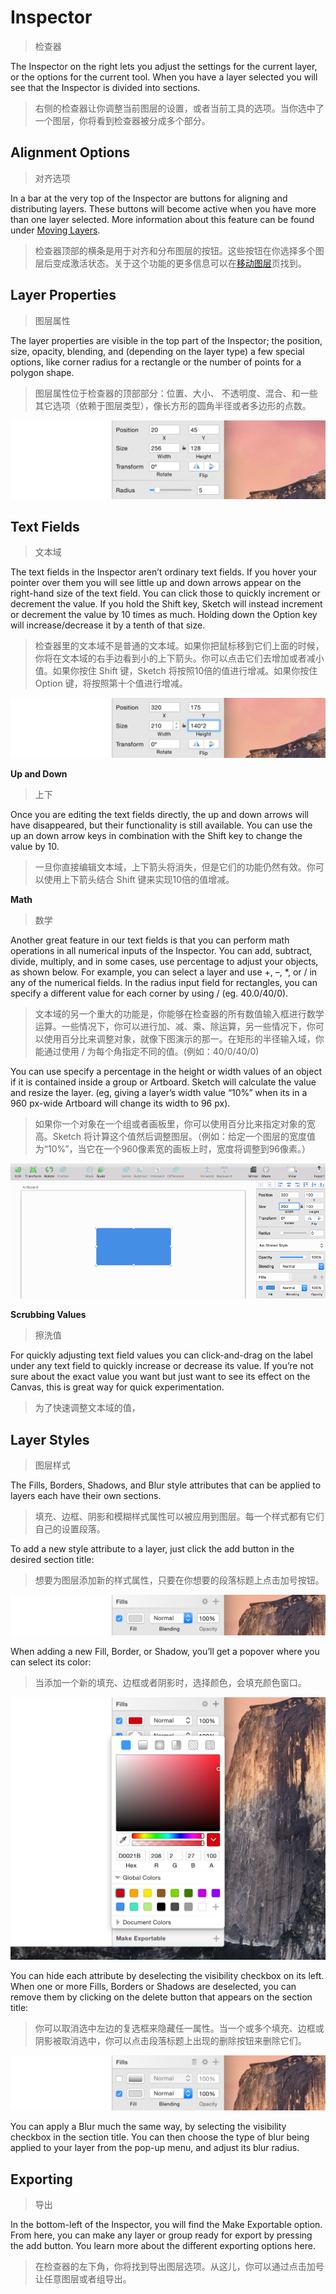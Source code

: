 # Inspector
> 检查器

The Inspector on the right lets you adjust the settings for the current layer, or the options for the current tool. When you have a layer selected you will see that the Inspector is divided into sections.
> 右侧的检查器让你调整当前图层的设置，或者当前工具的选项。当你选中了一个图层，你将看到检查器被分成多个部分。

## Alignment Options
> 对齐选项

In a bar at the very top of the Inspector are buttons for aligning and distributing layers. These buttons will become active when you have more than one layer selected. More information about this feature can be found under [Moving Layers](moving-layers.md).
> 检查器顶部的横条是用于对齐和分布图层的按钮。这些按钮在你选择多个图层后变成激活状态。关于这个功能的更多信息可以在[移动图层](moving-layers.md)页找到。

## Layer Properties
> 图层属性

The layer properties are visible in the top part of the Inspector; the position, size, opacity, blending, and (depending on the layer type) a few special options, like corner radius for a rectangle or the number of points for a polygon shape.
> 图层属性位于检查器的顶部部分：位置、大小、 不透明度、混合、和一些其它选项（依赖于图层类型），像长方形的圆角半径或者多边形的点数。

![general-attributes@2x](media/general-attributes@2x.png)

## Text Fields
> 文本域

The text fields in the Inspector aren’t ordinary text fields. If you hover your pointer over them you will see little up and down arrows appear on the right-hand size of the text field. You can click those to quickly increment or decrement the value. If you hold the Shift key, Sketch will instead increment or decrement the value by 10 times as much. Holding down the Option key will increase/decrease it by a tenth of that size.
> 检查器里的文本域不是普通的文本域。如果你把鼠标移到它们上面的时候，你将在文本域的右手边看到小的上下箭头。你可以点击它们去增加或者减小值。如果你按住 Shift 键，Sketch 将按照10倍的值进行增减。如果你按住 Option 键，将按照第十个值进行增减。

![text-fields@2x](media/text-fields@2x.png)

**Up and Down**
> 上下

Once you are editing the text fields directly, the up and down arrows will have disappeared, but their functionality is still available. You can use the up an down arrow keys in combination with the Shift key to change the value by 10.
> 一旦你直接编辑文本域，上下箭头将消失，但是它们的功能仍然有效。你可以使用上下箭头结合 Shift 键来实现10倍的值增减。

**Math**
>  数学

Another great feature in our text fields is that you can perform math operations in all numerical inputs of the Inspector. You can add, subtract, divide, multiply, and in some cases, use percentage to adjust your objects, as shown below. For example, you can select a layer and use +, –, *, or / in any of the numerical fields. In the radius input field for rectangles, you can specify a different value for each corner by using / (eg. 40.0/40/0).
> 文本域的另一个重大的功能是，你能够在检查器的所有数值输入框进行数学运算。一些情况下，你可以进行加、减、乘、除运算，另一些情况下，你可以使用百分比来调整对象，就像下图演示的那一。在矩形的半径输入域，你能通过使用 / 为每个角指定不同的值。(例如：40/0/40/0)

You can use specify a percentage in the height or width values of an object if it is contained inside a group or Artboard. Sketch will calculate the value and resize the layer. (eg, giving a layer’s width value “10%” when its in a 960 px-wide Artboard will change its width to 96 px).
> 如果你一个对象在一个组或者画板里，你可以使用百分比来指定对象的宽高。Sketch 将计算这个值然后调整图层。（例如：给定一个图层的宽度值为“10%”，当它在一个960像素宽的画板上时，宽度将调整到96像素。）

![inspector-math-operations](media/inspector-math-operations.gif)


**Scrubbing Values**
> 擦洗值

For quickly adjusting text field values you can click-and-drag on the label under any text field to quickly increase or decrease its value. If you’re not sure about the exact value you want but just want to see its effect on the Canvas, this is great way for quick experimentation.
> 为了快速调整文本域的值，

## Layer Styles
> 图层样式

The Fills, Borders, Shadows, and Blur style attributes that can be applied to layers each have their own sections.
> 填充、边框、阴影和模糊样式属性可以被应用到图层。每一个样式都有它们自己的设置段落。

To add a new style attribute to a layer, just click the add button in the desired section title:
> 想要为图层添加新的样式属性，只要在你想要的段落标题上点击加号按钮。

![inspector-fill-add@2x](media/inspector-fill-add@2x.png)

When adding a new Fill, Border, or Shadow, you’ll get a popover where you can select its color:
> 当添加一个新的填充、边框或者阴影时，选择颜色，会填充颜色窗口。

![inspector-fill-color@2x](media/inspector-fill-color@2x.png)

You can hide each attribute by deselecting the visibility checkbox on its left. When one or more Fills, Borders or Shadows are deselected, you can remove them by clicking on the delete button that appears on the section title:
> 你可以取消选中左边的复选框来隐藏任一属性。当一个或多个填充、边框或阴影被取消选中，你可以点击段落标题上出现的删除按钮来删除它们。

![inspector-fill-remove@2x](media/inspector-fill-remove@2x.png)

You can apply a Blur much the same way, by selecting the visibility checkbox in the section title. You can then choose the type of blur being applied to your layer from the pop-up menu, and adjust its blur radius.

## Exporting
> 导出

In the bottom-left of the Inspector, you will find the Make Exportable option. From here, you can make any layer or group ready for export by pressing the add button. You learn more about the different exporting options here.
> 在检查器的左下角，你将找到导出图层选项。从这儿，你可以通过点击加号让任意图层或者组导出。


